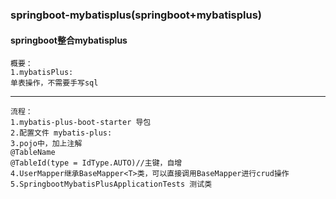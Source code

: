 ### springboot-mybatisplus(springboot+mybatisplus)
#### springboot整合mybatisplus
```
概要：
1.mybatisPlus:
单表操作，不需要手写sql
```
---
```
流程：
1.mybatis-plus-boot-starter 导包
2.配置文件 mybatis-plus:
3.pojo中，加上注解
@TableName
@TableId(type = IdType.AUTO)//主键，自增
4.UserMapper继承BaseMapper<T>类，可以直接调用BaseMapper进行crud操作
5.SpringbootMybatisPlusApplicationTests 测试类
```
